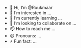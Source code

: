 - 👋 Hi, I’m @Roukmaar
- 👀 I’m interested in ...
- 🌱 I’m currently learning ...
- 💞️ I’m looking to collaborate on ...
- 📫 How to reach me ...
- 😄 Pronouns: ...
- ⚡ Fun fact: ...

<!---
Roukmaar/Roukmaar is a ✨ special ✨ repository because its `README.md` (this file) appears on your GitHub profile.
You can click the Preview link to take a look at your changes.
--->
